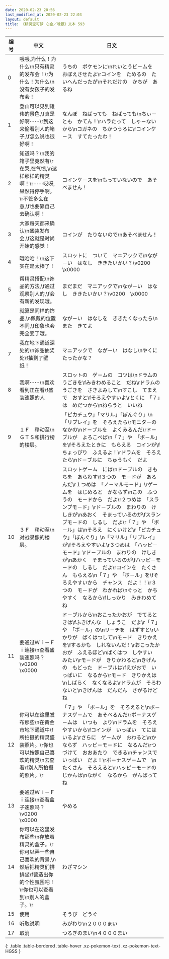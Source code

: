 ```yaml
---
date: 2020-02-23 20:56
last_modified_at: 2020-02-23 22:03
layout: default
title: 《精灵宝可梦 心金／魂银》文本 593
---
```

| 编号 | 中文 | 日文 |
| ---- | ---- | ---- |
| 0 | 喂喂,为什么！为什么\n只有精灵的发布会！\r为什么！为什么\n没有女孩子的发布会！ | うちの　ポケモンに\nれいとうビ－ムを　おぼえさせたよ\rコインを　ためるの　たいへんだったが\nそれだけの　かちが　あるね |
| 1 | 登山可以见到雄伟的景色,\f真是好啊⋯⋯\r到这来偷看别人的箱子,\f怎么说也很好啊！ | なんぼ　ねばっても　ねばっても\nちぃ－とも　かてん！\rハラたって　しゃ－ないから\nコガネの　ちかつうろに\fコインケ－ス　すてたったわ！ |
| 2 | 知道吗？\n我的箱子里竟然有\r在哭,在气愤,\n这样那样的精灵啊！\r⋯⋯哎呀,果然得停手啊。\r不管多么在意,\f也要靠自己去确认啊！ | コインケ－スを\nもっていないので　あそべません！ |
| 3 | 大家每天都来确认\n盛装发布会,\f这就是时尚开始的感觉！ | コインが　たりないので\nあそべません！ |
| 4 | 哦哈哈！\n这下实在是太棒了！ | スロットに　ついて　マニアックで\nなが－い　はなし　ききたいかい？\v0200　\x0000 |
| 5 | 帮精灵搭配\n饰品的方法,\f通过观察别人的,\f会有新的发现哦。 | まだまだ　マニアックで\nなが－い　はなし　ききたいかい？\v0200　\x0000 |
| 6 | 就算是同样的饰品,\n佩戴的位置不同,\f印象也会完全变了哦。 | なが－い　はなしを　ききたくなったら\nまた　きてよ |
| 7 | 我在地下通道深处的\n饰品抽奖处\f抽到了壁纸！ | マニアックで　なが－い　はなし\nやくに　たったかな？ |
| 8 | 我啊⋯⋯\n喜欢看到正在看\f盛装速照的人 | スロットの　ゲ－ムの　コツは\nドラムの　うごきを\fみきわめること　だね\rドラムの　うごきを　さきよみして\nすこし　てまえで　おすと\fそろえやすいよ\rとくに　「７」は　めだつから\nねらうと　いいね |
| 9 | １Ｆ　移动至\nＧＴＳ和排行榜的楼层。 | 「ピカチュウ」「マリル」「ぼんぐり」\n「リプレイ」を　そろえたら\rモニタ－の　なかの\nド－ブルを　よくみるんだ\rド－ブルが　よろこべば\n「７」や　「ボ－ル」を\fそろえたときに　もらえる　コインが\fちょっぴり　ふえるよ！\rドラムを　そろえたら\nド－ブルに　ちゅうもく　だよ　 |
| 10 | ３Ｆ　移动至\n对战录像的楼层。 | スロットゲ－ム　には\nド－ブルの　きもちを　あらわす\f３つの　モ－ドが　あるんだ\r１つめは　「ノ－マルモ－ド」\rゲ－ムを　はじめると　かならず\nこの　ふつうの　モ－ドから　だよ\r２つめは　「スランプモ－ド」\rド－ブルの　まわりの　けしきが\nあおく　そまっているのが\fスランプモ－ドの　しるし　だよ\r「７」や　「ボ－ル」は\nそろえ　にくいけど\r「ピカチュウ」「ぼんぐり」\n「マリル」「リプレイ」が\fそろえやすいよ\r３つめは　「ハッピ－モ－ド」\rド－ブルの　まわりの　けしきが\nあかく　そまっているのが\fハッピ－モ－ドの　しるし　だよ\rコインを　たくさん　もらえる\n「７」や　「ボ－ル」を\fそろえやすいから　チャンス　だよ！！\r３つの　モ－ドが　わかれば\nぐっと　かちやすく　なるから\fしっかり　みきわめてね |
| 11 | 要通过Ｗｉ－Ｆｉ连接\n查看盛装速照吗？\v0200　\x0000 | ド－ブルから\nおこったかおが　でてるときは\fふきげんな　しょうこ　だよ\r「７」や　「ボ－ル」の\nリ－チを　はずすと\rいかりが　ばくはつして\nモ－ド　きりかえを\fするかも　しれないんだ！\rおこったかおが　ふえるほど\nばくはつ　しやすい　みたい\rモ－ドが　きりかわると\nきげんの　もどった　ド－ブルは\fえがおで　いっぱいに　なるから\rモ－ド　きりかえは\nしばらく　なくなるよ\rドラムが　そろわないと\nきげんは　だんだん　さがるけどね |
| 12 | 你可以在这里发布那些\n在黄金市地下通道中\f所拍摄的精灵盛装照片。\r你也可以按照自己喜欢的精灵\n去查看\f别人所拍摄的照片。\r | 「７」や　「ボ－ル」を　そろえると\nボ－ナスゲ－ムで　あそべるんだ\rボ－ナスゲ－ムは　いつも　より\nドラムを　そろえやすいから\fコインが　いっぱい　てにはいるよ\rさらに　ゲ－ムが　おわると\nかならず　ハッピ－モ－ドに　なるんだ\rつづけて　おおあたり　できる\nチャンスで　いっぱい　だよ！\rボ－ナスゲ－ムで　\nたくさん　そろえると\rハッピ－モ－ドの　じかんは\nながく　なるから　がんばってね |
| 13 | 要通过Ｗｉ－Ｆｉ连接\n查看盒子速照吗？\v0200　\x0000 | やめる |
| 14 | 你可以在这里发布那些\n存放着精灵的盒子。\r你可以弄一些自己喜欢的背景,\n然后把精灵们排排坐\f营造出你的个性氛围吧！\r你也可以查看到\n别人的盒子。\r | わざマシン |
| 15 | 使用 | そうび　どうぐ |
| 16 | 听取说明 | みがわり\n２０００まい |
| 17 | 取消 | つるぎのまい\n４０００まい |
{: .table .table-bordered .table-hover .xz-pokemon-text .xz-pokemon-text-HGSS }